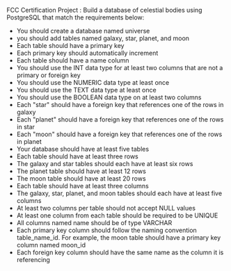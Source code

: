 FCC Certification Project
: Build a database of celestial bodies using PostgreSQL that match the requirements below:

  - You should create a database named universe
  - you should add tables named galaxy, star, planet, and moon
  - Each table should have a primary key
  - Each primary key should automatically increment
  - Each table should have a name column
  - You should use the INT data type for at least two columns that are not a primary or foreign key
  - You should use the NUMERIC data type at least once
  - You should use the TEXT data type at least once
  - You should use the BOOLEAN data type on at least two columns
  - Each "star" should have a foreign key that references one of the rows in galaxy
  - Each "planet" should have a foreign key that references one of the rows in star
  - Each "moon" should have a foreign key that references one of the rows in planet
  - Your database should have at least five tables
  - Each table should have at least three rows
  - The galaxy and star tables should each have at least six rows
  - The planet table should have at least 12 rows
  - The moon table should have at least 20 rows
  - Each table should have at least three columns
  - The galaxy, star, planet, and moon tables should each have at least five columns
  - At least two columns per table should not accept NULL values
  - At least one column from each table should be required to be UNIQUE
  - All columns named name should be of type VARCHAR
  - Each primary key column should follow the naming convention table_name_id. For example, the moon table should have a primary key column named moon_id
  - Each foreign key column should have the same name as the column it is referencing
